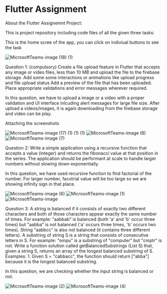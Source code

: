 # Flutter Assignment

About the Flutter Assignemnt Project:

This is project repository including code files of all the given three tasks:

This is the home scree of the app, you can click on indiviual buttons to see the task 

![MicrosoftTeams-image (18) (1)](https://github.com/gaurav1246/Flutter-Assignment/assets/16500290/527f705e-222e-4407-90c9-cf8c035781b6)


Question 1: (compulsory)
Create a file upload feature in Flutter that accepts any image or video files, less than 10 MB and upload the file to the firebase storage.
Add some some interactions or animations like upload progress and file upload status Add a preview of the file that has been uploaded.
Place appropriate validations and error messages wherever required.

In this question, we have to upload a image or a video with a proper validation and UI interface inlcuding alert messages for large file size. After upload a videos/images, it is again downloading from the firebase storage and video can be play. 

Attaching the screenshots

![MicrosoftTeams-image (17) (1) (1) (1)](https://github.com/gaurav1246/Flutter-Assignment/assets/16500290/ecaedc41-e72b-40cf-a919-3c385e796ac6)
![MicrosoftTeams-image (8)](https://github.com/gaurav1246/Flutter-Assignment/assets/16500290/cab38912-1c52-4672-b21d-3d6f8f493ecc)
![MicrosoftTeams-image (7)](https://github.com/gaurav1246/Flutter-Assignment/assets/16500290/14a22c3c-a481-4ccb-b55a-88c1eae259fc)



Question 2:
Write a simple application using a recursive function that accepts a value (integer) and returns the fibonacci value at that position in the series. The application should be performant at scale to handle larger numbers without slowing down exponentially.

In this question, we have used recursive function to find factorial of the number. For larger number, facotrial value will be too large so we are showing infinity sign in that place.

![MicrosoftTeams-image (6)](https://github.com/gaurav1246/Flutter-Assignment/assets/16500290/2780f902-04d5-4e06-bcbf-181b5e711ae8)
![MicrosoftTeams-image (1)](https://github.com/gaurav1246/Flutter-Assignment/assets/16500290/1755e694-92a8-406d-b9b6-3be8f42c8fb0)
![MicrosoftTeams-image](https://github.com/gaurav1246/Flutter-Assignment/assets/16500290/0310d3c4-fa63-46e2-8f23-0c7b2a475ea5)



Question 3:
A string is balanced if it consists of exactly two different characters and both of those characters appear exactly the same number of times. For example: "aabbab" is balanced (both 'a' and 'b' occur three times) but "aabba" is not balanced ('a' occurs three times, 'b' occurs two times). String "aabbcc" is also not balanced (it contains three different letters). A substring of string S is a string that consists of consecutive letters in S. For example: "ompu" is a substring of "computer" but "cmptr" is not. Write a function solution called getBalancedSubstrings (List<String> S) that, given a string S, returns an array of the longest balanced substring of S.
Examples: 1. Given S = "cabbacc", the function should return ["abba"] because it is the longest balanced substring.

In this question, we are checking whether the input string is balanced or not. 

![MicrosoftTeams-image (2)](https://github.com/gaurav1246/Flutter-Assignment/assets/16500290/ab764693-2983-42f5-bb64-5a993542f915)
![MicrosoftTeams-image (4)](https://github.com/gaurav1246/Flutter-Assignment/assets/16500290/0d4d06b1-a74a-4453-9fd7-522d85598858)
